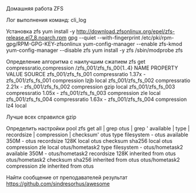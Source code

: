 Домашняя работа ZFS

Лог выполнения команд: cli_log

Установка zfs
yum install -y http://download.zfsonlinux.org/epel/zfs-release.el7_8.noarch.rpm
gpg --quiet --with-fingerprint /etc/pki/rpm-gpg/RPM-GPG-KEY-zfsonlinux
yum-config-manager --enable zfs-kmod
yum-config-manager --disable zfs
yum install -y zfs
/sbin/modprobe zfs

Определение алгоритма с наилучшим сжатием
zfs get compressratio,compression /zfs_001/zfs_fs_00{1..4}
NAME                PROPERTY       VALUE     SOURCE
zfs_001/zfs_fs_001  compressratio  1.37x     -
zfs_001/zfs_fs_001  compression    lzjb      local
zfs_001/zfs_fs_002  compressratio  2.21x     -
zfs_001/zfs_fs_002  compression    gzip      local
zfs_001/zfs_fs_003  compressratio  1.05x     -
zfs_001/zfs_fs_003  compression    zle       local
zfs_001/zfs_fs_004  compressratio  1.63x     -
zfs_001/zfs_fs_004  compression    lz4       local

Лучше всех справился gzip

Определить настройки pool
zfs get all | grep otus | grep ' available \| type \| recordsize \| compression \| checksum'
otus                type                  filesystem             -
otus                available             350M                   -
otus                recordsize            128K                   local
otus                checksum              sha256                 local
otus                compression           zle                    local
otus/hometask2      type                  filesystem             -
otus/hometask2      available             350M                   -
otus/hometask2      recordsize            128K                   inherited from otus
otus/hometask2      checksum              sha256                 inherited from otus
otus/hometask2      compression           zle                    inherited from otus

Найти сообщение от преподавателей
результат https://github.com/sindresorhus/awesome
